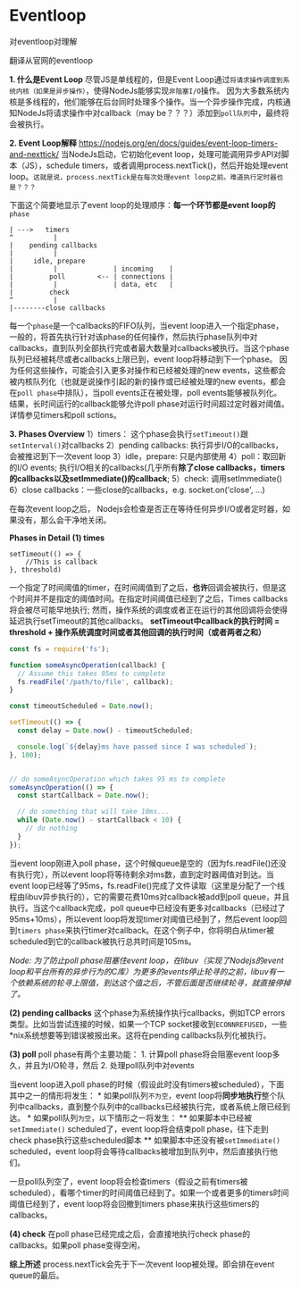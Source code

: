 # Eventloop
对eventloop对理解

翻译从官网的eventloop

**1. 什么是Event Loop**
尽管JS是单线程的，但是Event Loop通过`将请求操作调度到系统内核（如果是异步操作）`，使得NodeJs能够实现`非阻塞I/O`操作。
因为大多数系统内核是多线程的，他们能够在后台同时处理多个操作。当一个异步操作完成，内核通知NodeJs将请求操作中对callback（may be？？？）添加到`poll队列`中，最终将会被执行。

**2. Event Loop解释**  https://nodejs.org/en/docs/guides/event-loop-timers-and-nexttick/
当NodeJs启动，它初始化event loop，处理可能调用异步API对脚本（JS），schedule timers，或者调用process.nextTick()，然后开始处理event loop。`这就是说，process.nextTick是在每次处理event loop之前。难道执行定时器也是？？？`

下面这个简要地显示了event loop的处理顺序：**每一个环节都是event loop的**`phase`  

    | --->   timers
    ^          |
    |    pending callbacks
    |          |
    |     idle, prepare
    |          |              | incoming    |
    |         poll        <-- | connections |
    |          |              | data, etc   | 
    |         check
    ^          |
    |--------close callbacks
  
  每一个`phase`是一个callbacks的FIFO队列，当event loop进入一个指定phase，一般的，将首先执行针对该phase的任何操作，然后执行phase队列中对callbacks，直到队列全部执行完或者最大数量对callbacks被执行。当这个phase队列已经被耗尽或者callbacks上限已到，event loop将移动到下一个phase。
  因为任何这些操作，可能会引入更多对操作和已经被处理的new events，这些都会被内核队列化（也就是说操作引起的新的操作或已经被处理的new events，都会在`poll phase`中排队），当poll events正在被处理，poll events能够被队列化。 结果，长时间运行的callback能够允许poll phase对运行时间超过定时器对阈值。详情参见timers和poll sctions。
  
**3. Phases Overview**
1）timers： 这个phase会执行`setTimeout()`跟`setInterval()`对callbacks
2）pending callbacks: 执行异步I/O的callbacks， 会被推迟到下一次event loop
3）idle，prepare: 只是内部使用
4）poll：取回新的I/O events; 执行I/O相关的callbacks(几乎所有**除了close callbacks，timers的callbacks以及setImmediate()的callback**;
5）check: 调用setImmediate()
6）close callbacks：一些close的callbacks，e.g. socket.on('close', ...)

在每次event loop之后， Nodejs会检查是否正在等待任何异步I/O或者定时器，如果没有，那么会干净地关闭。

**Phases in Detail** 
**(1) times**
    
    setTimeout(() => {
        //This is callback
    }, threshold)

一个指定了时间阈值的timer，在时间阈值到了之后，**也许**回调会被执行，但是这个时间并不是指定的阈值时间。在指定时间阈值已经到了之后，Times callbacks将会被尽可能早地执行; 然而，操作系统的调度或者正在运行的其他回调将会使得延迟执行setTimeout的其他callbacks。
**setTimeout中callback的执行时间 = threshold + 操作系统调度时间或者其他回调的执行时间（或者两者之和）**
    
```Javascript
const fs = require('fs');

function someAsyncOperation(callback) {
  // Assume this takes 95ms to complete
  fs.readFile('/path/to/file', callback);
}

const timeoutScheduled = Date.now();

setTimeout(() => {
  const delay = Date.now() - timeoutScheduled;

  console.log(`${delay}ms have passed since I was scheduled`);
}, 100);


// do someAsyncOperation which takes 95 ms to complete
someAsyncOperation(() => {
  const startCallback = Date.now();

  // do something that will take 10ms...
  while (Date.now() - startCallback < 10) {
    // do nothing
  }
});
```
当event loop刚进入poll phase，这个时候queue是空的（因为fs.readFile()还没有执行完），所以event loop将等待剩余对ms数，直到定时器阈值对到达。当event loop已经等了95ms，fs.readFile()完成了文件读取（这里是分配了一个线程由libuv异步执行的），它的需要花费10ms对callback被add到poll queue，并且执行。当这个callback完成，poll queue中已经没有更多对callbacks（已经过了95ms+10ms），所以event loop将发现timer对阈值已经到了，然后event loop回到`timers phase`来执行timer对callback。在这个例子中，你将明白从timer被scheduled到它的callback被执行总共时间是105ms。

*Node: 为了防止poll phase阻塞住event loop，在libuv（实现了Nodejs的event loop和平台所有的异步行为的C库）为更多的events停止轮寻的之前，libuv有一个依赖系统的轮寻上限值，到达这个值之后，不管后面是否继续轮寻，就直接停掉了。*
    
**(2) pending callbacks**
这个phase为系统操作执行callbacks，例如TCP errors类型。比如当尝试连接的时候，如果一个TCP socket接收到`ECONNREFUSED`，一些*nix系统想要等到错误被报出来。这将在pending callbacks队列化被执行。

**(3) poll**
poll phase有两个主要功能：
    1. 计算poll phase将会阻塞event loop多久，并且为I/O轮寻，然后
    2. 处理poll队列中对events

当event loop进入poll phase的时候（假设此时没有timers被scheduled），下面其中之一的情形将发生：
    * 如果poll队列`不为空`，event loop将**同步地执行**整个队列中callbacks，直到整个队列中的callbacks已经被执行完，或者系统上限已经到达。
    * 如果poll队列`为空`，以下情形之一将发生：
        ** 如果脚本中已经被`setImmediate()` scheduled了，event loop将会结束poll phase，往下走到check phase执行这些scheduled脚本
        ** 如果脚本中还没有被`setImmediate()` scheduled，event loop将会等待callbacks被增加到队列中，然后直接执行他们。
        
 一旦poll队列空了，event loop将会检查timers（假设之前有timers被scheduled），看哪个timer的时间阈值已经到了。如果一个或者更多的timers时间阈值已经到了，event loop将会回撤到timers phase来执行这些timers的callbacks。
 
**(4) check**
在poll phase已经完成之后，会直接地执行check phase的callbacks。如果poll phase变得空闲，




**综上所述**
process.nextTick会先于下一次event loop被处理。即会排在event queue的最后。
  
  
